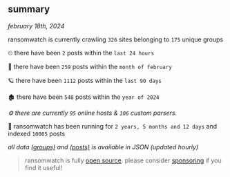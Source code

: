 
## summary
_february 18th, 2024_

ransomwatch is currently crawling `326` sites belonging to `175` unique groups

⏲ there have been `2` posts within the `last 24 hours`

🦈 there have been `259` posts within the `month of february`

🪐 there have been `1112` posts within the `last 90 days`

🏚 there have been `548` posts within the `year of 2024`

_⚙️ there are currently `95` online hosts & `106` custom parsers._

🦕 ransomwatch has been running for `2 years, 5 months and 12 days` and indexed `10005` posts

_all data  [(groups)](http://ransomwhat.telemetry.ltd/groups) and [(posts)](http://ransomwhat.telemetry.ltd/posts) is available in JSON (updated hourly)_

> ransomwatch is fully [open source](https://github.com/joshhighet/ransomwatch#ransomwatch--). please consider [sponsoring](https://github.com/sponsors/joshhighet) if you find it useful!
